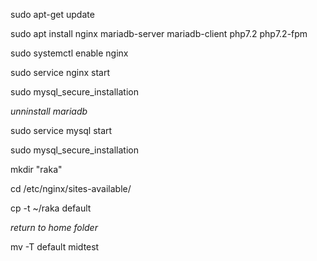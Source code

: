 sudo apt-get update

sudo apt install nginx mariadb-server mariadb-client php7.2 php7.2-fpm

sudo systemctl enable nginx

sudo service nginx start

sudo mysql_secure_installation

*unninstall mariadb*

sudo service mysql start

sudo mysql_secure_installation

mkdir "raka"

cd /etc/nginx/sites-available/

cp -t ~/raka default

*return to home folder*

mv -T default midtest
